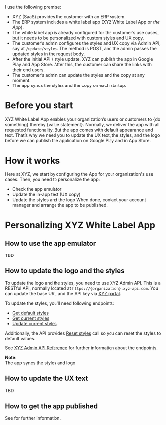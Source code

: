 I use the following premise: 

* XYZ (SaaS) provides the customer with an ERP system. 
* The ERP system includes a white label app (XYZ White Label App or *the App*). 
* The white label app is already configured for the customer’s use cases, but it needs to be personalized with custom styles and UX copy.  
* The customer’s admin configures the styles and UX copy via Admin API, say at `/update/styles`. The method is POST, and the admin passes the updated styles in the request body. 
* After the initial API / style update, XYZ can publish the app in Google Play and App Store. After this, the customer can share the links with their end users. 
* The customer’s admin can update the styles and the copy at any moment. 
* The app syncs the styles and the copy on each startup. 

# Before you start 

XYZ White Label App enables your organization’s users or customers to {do something} thereby {value statement}. 
Normally, we deliver the app with all requested functionality. But the app comes with default appearance and text. That’s why we need you to update the UX text, the styles, and the logo before we can publish the application on Google Play and in App Store. 

# How it works

Here at XYZ, we start by configuring the App for your organization's use cases. 
Then, you need to personalize the app: 
* Check the app emulator 
* Update the in-app text (UX copy) 
* Update the styles and the logo 
When done, contact your account manager and arrange the app to be published.


# Personalizing XYZ White Label App

## How to use the app emulator 

TBD 

## How to update the logo and the styles 

To update the logo and the styles, you need to use XYZ Admin API. This is a RESTful API, normally located at `https://{organization}.xyz-api.com`. 
You can update the base URL and the API key via [XYZ portal]().  

To update the styles, you'll need following endpoints:

* [Get default styles]() 
* [Get current styles]() 
* [Update current styles]() 

Additionally, the API provides [Reset styles]() call so you can reset the styles to default values. 

See [XYZ Admin API Reference]() for further information about the endpoints.  

**Note**:  
The app syncs the styles and logo 

## How to update the UX text

TBD

## How to get the app published 

See []() for further information.  



